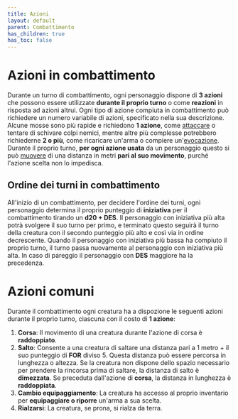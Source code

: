 ```yaml
---
title: Azioni
layout: default
parent: Combattimento
has_children: true
has_toc: false
---
```


# **Azioni in combattimento**

Durante un turno di combattimento, ogni personaggio dispone di **3 azioni** che possono essere utilizzate **durante il proprio turno** o come **reazioni** in risposta ad azioni altrui. Ogni tipo di azione compiuta in combattimento può richiedere un numero variabile di azioni, specificato nella sua descrizione. Alcune mosse sono più rapide e richiedono **1 azione**, come [attaccare](./attack) o tentare di schivare colpi nemici, mentre altre più complesse potrebbero richiederne **2 o più**, come ricaricare un'arma o compiere un'[evocazione](./evocation).
Durante il proprio turno, **per ogni azione usata** da un personaggio questo si può [muovere](./movement) di una distanza in metri **pari al suo movimento**, purché l'azione scelta non lo impedisca.

## **Ordine dei turni in combattimento**
All'inizio di un combattimento, per decidere l'ordine dei turni, ogni personaggio determina il proprio punteggio di **iniziativa** per il combattimento tirando un **d20 + DES**. Il personaggio con iniziativa più alta potrà svolgere il suo turno per primo, e terminato questo seguirà il turno della creatura con il secondo punteggio più alto e così via in ordine decrescente. Quando il personaggio con iniziativa più bassa ha compiuto il proprio turno, il turno passa nuovamente al personaggio con iniziativa più alta. In caso di pareggio il personaggio con **DES** maggiore ha la precedenza.

# Azioni comuni
Durante il combattimento ogni creatura ha a dispozione le seguenti azioni durante il proprio turno, ciascuna con il costo di **1 azione**:  
1. **Corsa**: Il movimento di una creatura durante l'azione di corsa è **raddoppiato**.
2. **Salto**: Consente a una creatura di saltare una distanza pari a 1 metro + il suo punteggio di **FOR** diviso 5. Questa distanza può essere percorsa in lunghezza o altezza. Se la creatura non dispone dello spazio necessario per prendere la rincorsa prima di saltare, la distanza di salto è **dimezzata**. Se preceduta dall'azione di **corsa**, la distanza in lunghezza è **raddoppiata**.
3. **Cambio equipaggiamento**: La creatura ha accesso al proprio inventario per **equipaggiare o riporre** un'arma a sua scelta.
4. **Rialzarsi**: La creatura, se prona, si rialza da terra.